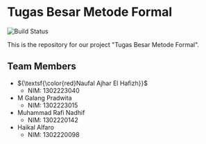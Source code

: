 # Tugas Besar Metode Formal

![Build Status](https://img.shields.io/badge/build-passing-brightgreen)

This is the repository for our project "Tugas Besar Metode Formal".

## Team Members
- ${\textsf{\color{red}Naufal Ajhar El Hafizh}}$
  - NIM: 1302223040
- M Galang Pradwita
  - NIM: 1302223015
- Muhammad Rafi Nadhif
  - NIM: 1302220142
- Haikal Alfaro
  - NIM: 1302220098
